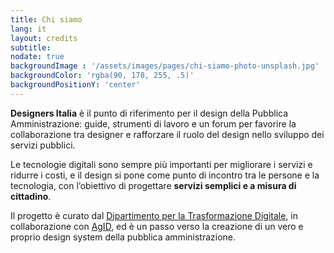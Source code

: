 ```yaml
---
title: Chi siamo
lang: it
layout: credits
subtitle:
nodate: true
backgroundImage : '/assets/images/pages/chi-siamo-photo-unsplash.jpg'
backgroundColor: 'rgba(90, 178, 255, .5)'
backgroundPositionY: 'center'
---
```


**Designers Italia** è il punto di riferimento per il design della Pubblica Amministrazione: guide, strumenti di lavoro e un forum per favorire la collaborazione tra designer e rafforzare il ruolo del design nello sviluppo dei servizi pubblici.

Le tecnologie digitali sono sempre più importanti per migliorare i servizi e ridurre i costi, e il design si pone come punto di incontro tra le persone e la tecnologia, con l’obiettivo di progettare **servizi semplici e a misura di cittadino**.

Il progetto è curato dal [Dipartimento per la Trasformazione Digitale](https://innovazione.gov.it/it/chi-siamo/dipartimento/), in collaborazione con [AgID](http://www.agid.gov.it/), ed è un passo verso la creazione di un vero e proprio design system della pubblica amministrazione.


